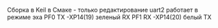 Сборка в Keil
в Смаке - только редактирование
uart2  работает в режиме эха 
PF0 TX -XP14(19) зеленый RX
PF1 RX -XP14(20) белый TX
